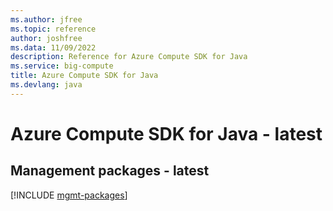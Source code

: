 ```yaml
---
ms.author: jfree
ms.topic: reference
author: joshfree
ms.data: 11/09/2022
description: Reference for Azure Compute SDK for Java
ms.service: big-compute
title: Azure Compute SDK for Java
ms.devlang: java
---
```

# Azure Compute SDK for Java - latest

## Management packages - latest
[!INCLUDE [mgmt-packages](compute-mgmt-index.md)]